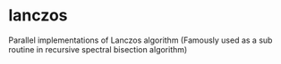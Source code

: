 # lanczos
Parallel implementations of Lanczos algorithm (Famously used as a sub routine in recursive spectral bisection algorithm)

